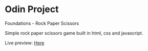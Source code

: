 # Odin Project

Foundations - Rock Paper Scissors

Simple rock paper scissors game built in html, css and javascript.

Live preview: [Here](https://gabtar.github.io/odin-rock-paper-scissors/)